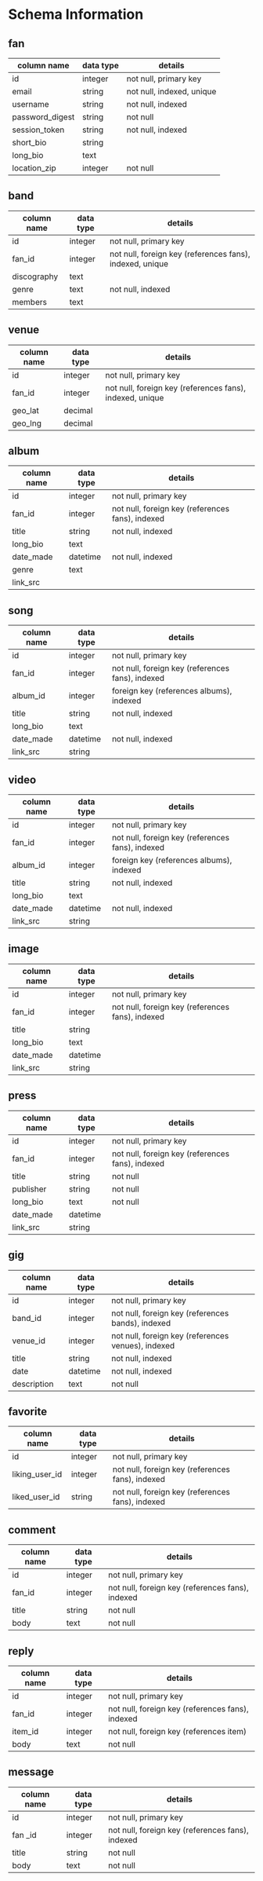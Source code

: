 # Schema Information

## fan
column name | data type | details
------------|-----------|-----------------------
id             | integer   | not null, primary key
email          | string    | not null, indexed, unique
username       | string    | not null, indexed
password_digest| string    | not null
session_token  | string    | not null, indexed
short_bio      | string    | 
long_bio       | text      | 
location_zip   | integer   | not null

## band
column name | data type | details
------------|-----------|-----------------------
id          | integer   | not null, primary key
fan_id      | integer   | not null, foreign key (references fans), indexed, unique
discography | text      |
genre       | text      | not null, indexed
members     | text      |

## venue
column name | data type | details
------------|-----------|-----------------------
id          | integer   | not null, primary key
fan_id      | integer   | not null, foreign key (references fans), indexed, unique
geo_lat     | decimal   |
geo_lng     | decimal   |

## album
column name | data type | details
------------|-----------|-----------------------
id          | integer   | not null, primary key
fan_id      | integer   | not null, foreign key (references fans), indexed
title       | string    | not null, indexed
long_bio    | text      |
date_made   | datetime  | not null, indexed
genre       | text      |
link_src    |           | 

## song 
column name | data type | details
------------|-----------|-----------------------
id          | integer   | not null, primary key
fan_id      | integer   | not null, foreign key (references fans), indexed
album_id    | integer   | foreign key (references albums), indexed
title       | string    | not null, indexed
long_bio    | text      |
date_made   | datetime  | not null, indexed
link_src    | string    | 

## video
column name | data type | details
------------|-----------|-----------------------
id          | integer   | not null, primary key
fan_id      | integer   | not null, foreign key (references fans), indexed
album_id    | integer   | foreign key (references albums), indexed
title       | string    | not null, indexed
long_bio    | text      |
date_made   | datetime  | not null, indexed
link_src    | string    | 


## image
column name | data type | details
------------|-----------|-----------------------
id          | integer   | not null, primary key
fan_id      | integer   | not null, foreign key (references fans), indexed
title       | string    | 
long_bio    | text      |
date_made   | datetime  |
link_src    | string    | 

## press 
column name | data type | details
------------|-----------|-----------------------
id          | integer   | not null, primary key
fan_id      | integer   | not null, foreign key (references fans), indexed
title       | string    | not null
publisher   | string    | not null
long_bio    | text      | not null
date_made   | datetime  |
link_src    | string    | 

## gig
column name | data type | details
------------|-----------|-----------------------
id          | integer   | not null, primary key
band_id     | integer   | not null, foreign key (references bands), indexed
venue_id    | integer   | not null, foreign key (references venues), indexed
title       | string    | not null, indexed
date        | datetime  | not null, indexed
description | text      | not null


## favorite
column name | data type | details
------------|-----------|-----------------------
id            | integer   | not null, primary key
liking_user_id| integer   | not null, foreign key (references fans), indexed
liked_user_id | string    | not null, foreign key (references fans), indexed


## comment
column name | data type | details
------------|-----------|-----------------------
id          | integer   | not null, primary key
fan_id      | integer   | not null, foreign key (references fans), indexed
title       | string    | not null
body        | text      | not null

## reply
column name | data type | details
------------|-----------|-----------------------
id          | integer   | not null, primary key
fan_id      | integer   | not null, foreign key (references fans), indexed
item_id     | integer   | not null, foreign key (references item)
body        | text      | not null

## message
column name | data type | details
------------|-----------|-----------------------
id          | integer   | not null, primary key
fan _id     | integer   | not null, foreign key (references fans), indexed
title       | string    | not null
body        | text      | not null


